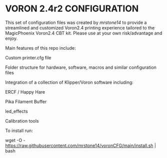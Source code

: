 # VORON 2.4r2 CONFIGURATION

This set of configuration files was created by *mrstone14* to provide a streamlined and customized Voron2.4 printing experience tailored to the MagicPhoenix Voron2.4 CBT kit.  Please use at your own risk/advantage and enjoy.  

Main features of this repo include:

Custom printer.cfg file

Folder structure for hardware, software, macros and similar configuration files

Integration of a collection of Klipper/Voron software including:

  ERCF / Happy Hare

  Pika Filament Buffer

  led_effects

  Calibration tools

To install run:

wget -O - https://raw.githubusercontent.com/mrstone14/voronCFG/main/install.sh | bash
